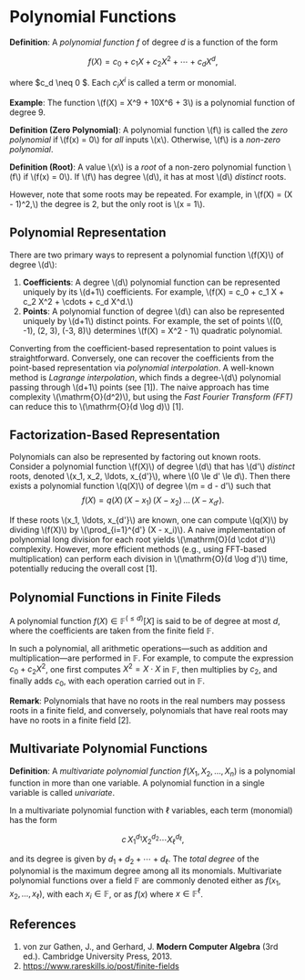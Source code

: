 # Polynomial Functions

**Definition**: A *polynomial function* $f$ of degree $d$ is a function of the form

$$
f(X) = c_0 + c_1 X + c_2 X^2 + \cdots + c_d X^d,
$$

where $c_d \neq 0 $. Each $c_i X^i$ is called a term or monomial.

**Example**: The function \\(f(X) = X^9 + 10X^6 + 3\\) is a polynomial function of degree 9.

**Definition (Zero Polynomial)**: A polynomial function \\(f\\) is called the *zero polynomial* if \\(f(x) = 0\\) for *all* inputs \\(x\\). Otherwise, \\(f\\) is a *non-zero polynomial*.

**Definition (Root)**: A value \\(x\\) is a *root* of a non-zero polynomial function \\(f\\) if \\(f(x) = 0\\). If \\(f\\) has degree \\(d\\), it has at most \\(d\\) *distinct* roots. 

However, note that some roots may be repeated. For example, in \\(f(X) = (X - 1)^2,\\) the degree is 2, but the only root is \\(x = 1\\).

## Polynomial Representation
There are two primary ways to represent a polynomial function \\(f(X)\\) of degree \\(d\\):
1. **Coefficients**: A degree \\(d\\) polynomial function can be represented uniquely by its \\(d+1\\) coefficients. For example, \\(f(X) = c_0 + c_1 X + c_2 X^2 + \cdots + c_d X^d.\\)
2. **Points**: A polynomial function of degree \\(d\\) can also be represented uniquely by \\(d+1\\) distinct points. For example, the set of points \\((0, -1), (2, 3), (-3, 8)\\) determines \\(f(X) = X^2 - 1\\) quadratic polynomial.

Converting from the coefficient-based representation to point values is straightforward. Conversely, one can recover the coefficients from the point-based representation via *polynomial interpolation*. A well-known method is *Lagrange interpolation*, which finds a degree-\\(d\\) polynomial passing through \\(d+1\\) points (see [1]). The naive approach has time complexity \\(\mathrm{O}(d^2)\\), but using the *Fast Fourier Transform (FFT)* can reduce this to \\(\mathrm{O}(d \log d)\\) [1].

## Factorization-Based Representation
Polynomials can also be represented by factoring out known roots. Consider a polynomial function \\(f(X)\\) of degree \\(d\\) that has \\(d'\\) *distinct* roots, denoted \\(x_1, x_2, \ldots, x_{d'}\\), where \\(0 \le d' \le d\\). Then there exists a polynomial function \\(q(X)\\) of degree \\(m = d - d'\\) such that
$$f(X) = q(X)\,(X - x_1)\,(X - x_2)\,\dots\,(X - x_{d'}).$$

If these roots \\(x_1, \ldots, x_{d'}\\) are known, one can compute \\(q(X)\\) by dividing \\(f(X)\\) by \\(\prod_{i=1}^{d'} (X - x_i)\\). A naive implementation of polynomial long division for each root yields \\(\mathrm{O}(d \cdot d')\\) complexity. However, more efficient methods (e.g., using FFT-based multiplication) can perform each division in \\(\mathrm{O}(d \log d')\\) time, potentially reducing the overall cost [1].  


## Polynomial Functions in Finite Fileds
A polynomial function $f(X) \in \mathbb{F}^{(\leq d)}[X]$ is said to be of degree at most $d$, where the coefficients are taken from the finite field $\mathbb{F}$.

In such a polynomial, all arithmetic operations—such as addition and multiplication—are performed in $\mathbb{F}$. For example, to compute the expression $c_0 + c_2 X^2$, one first computes $X^2 = X \cdot X$ in $\mathbb{F}$, then multiplies by $c_2$, and finally adds $c_0$, with each operation carried out in $\mathbb{F}$.

**Remark**: Polynomials that have no roots in the real numbers may possess roots in a finite field, and conversely, polynomials that have real roots may have no roots in a finite field [2].

## Multivariate Polynomial Functions

**Definition**: A *multivariate polynomial function* $f(X_1, X_2, \ldots, X_n)$ is a polynomial function in more than one variable. A polynomial function in a single variable is called *univariate*.

In a multivariate polynomial function with $\ell$ variables, each term (monomial) has the form

$$
c \, X_1^{d_1} X_2^{d_2} \cdots X_{\ell}^{d_{\ell}},
$$

and its degree is given by $d_1 + d_2 + \cdots + d_{\ell}$. The *total degree* of the polynomial is the maximum degree among all its monomials. Multivariate polynomial functions over a field $\mathbb{F}$ are commonly denoted either as $f(x_1, x_2, \ldots, x_{\ell})$, with each $x_i \in \mathbb{F}$, or as $f(x)$ where $x \in \mathbb{F}^{\ell}$.

## References

1. von zur Gathen, J., and Gerhard, J. **Modern Computer Algebra** (3rd ed.). Cambridge University Press, 2013.
2. https://www.rareskills.io/post/finite-fields